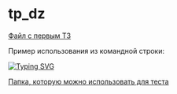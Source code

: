 # tp_dz

[Файл с первым ТЗ](https://github.com/boltneva17/tp_dz/blob/main/tz1.sh)

Пример использования из командной строки:

[![Typing SVG](https://readme-typing-svg.herokuapp.com?color=%2336BCF7&lines=sh+tz1.sh+dir_in+dir_out)](https://git.io/typing-svg)

[Папка, которую можно использовать для теста](https://github.com/boltneva17/tp_dz/tree/main/home)


